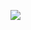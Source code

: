 [![](https://jitpack.io/v/zj565061763/compose-text.svg)](https://jitpack.io/#zj565061763/compose-text)